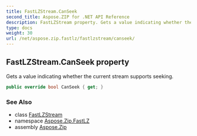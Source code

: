 ```yaml
---
title: FastLZStream.CanSeek
second_title: Aspose.ZIP for .NET API Reference
description: FastLZStream property. Gets a value indicating whether the current stream supports seeking
type: docs
weight: 30
url: /net/aspose.zip.fastlz/fastlzstream/canseek/
---
```

## FastLZStream.CanSeek property

Gets a value indicating whether the current stream supports seeking.

```csharp
public override bool CanSeek { get; }
```

### See Also

* class [FastLZStream](../)
* namespace [Aspose.Zip.FastLZ](../../fastlzstream/)
* assembly [Aspose.Zip](../../../)


